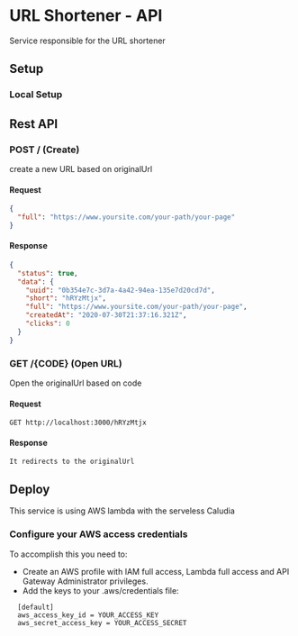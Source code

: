 # URL Shortener - API

Service responsible for the URL shortener

## Setup

### Local Setup


## Rest API

### POST / (Create)

create a new URL based on originalUrl

#### Request

```json
{
  "full": "https://www.yoursite.com/your-path/your-page"
}
```

#### Response

```json
{
  "status": true,
  "data": {
    "uuid": "0b354e7c-3d7a-4a42-94ea-135e7d20cd7d",
    "short": "hRYzMtjx",
    "full": "https://www.yoursite.com/your-path/your-page",
    "createdAt": "2020-07-30T21:37:16.321Z",
    "clicks": 0
  }
}
```

### GET /{CODE} (Open URL)

Open the originalUrl based on code

#### Request

```
GET http://localhost:3000/hRYzMtjx
```

#### Response

```
It redirects to the originalUrl
```

## Deploy

This service is using AWS lambda with the serveless Caludia

### Configure your AWS access credentials

To accomplish this you need to:

- Create an AWS profile with IAM full access, Lambda full access and API Gateway Administrator privileges.
- Add the keys to your .aws/credentials file:

```text
  [default]
  aws_access_key_id = YOUR_ACCESS_KEY
  aws_secret_access_key = YOUR_ACCESS_SECRET
```

